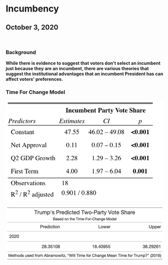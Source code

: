 # Incumbency

## October 3, 2020

<br>

### Background

**While there is evidence to suggest that voters don't select an incumbent just because they are an incumbent, there are various theories that suggest the institutional advantages that an incumbent President has can affect voters' preferences.**



### Time For Change Model

![TFC MODEL](../figures/TFC_Model.png)

![TFC MODEL PREDICTION](../figures/TFC_2020_prediction.png)